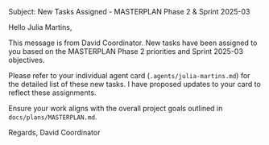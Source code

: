 Subject: New Tasks Assigned - MASTERPLAN Phase 2 & Sprint 2025-03

Hello Julia Martins,

This message is from David Coordinator.
New tasks have been assigned to you based on the MASTERPLAN Phase 2 priorities and Sprint 2025-03 objectives.

Please refer to your individual agent card (`.agents/julia-martins.md`) for the detailed list of these new tasks. I have proposed updates to your card to reflect these assignments.

Ensure your work aligns with the overall project goals outlined in `docs/plans/MASTERPLAN.md`.

Regards,
David Coordinator
